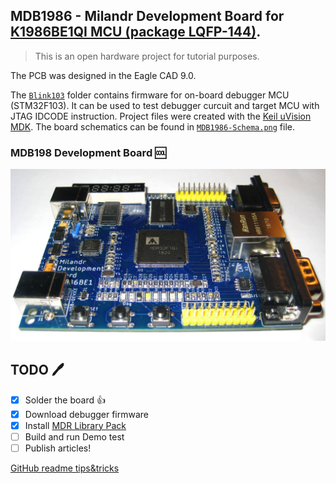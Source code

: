 ## MDB1986 - Milandr Development Board for [K1986BE1QI MCU (package LQFP-144)](https://ic.milandr.ru/products/mikrokontrollery_i_protsessory/32_razryadnye_mikrokontrollery/1986vekh_avia/k1986ve1t/).
> This is an open hardware project for tutorial purposes.

The PCB was designed in the Eagle CAD 9.0.

The [`Blink103`](Blink103) folder contains firmware for on-board debugger MCU (STM32F103). It can be used to test debugger curcuit and target MCU with JTAG IDCODE instruction. Project files were created with the [Keil uVision MDK](https://www.keil.com/demo/eval/arm.htm). The board schematics can be found in [`MDB1986-Schema.png`](MDB1986-Schema.png) file.

### MDB198 Development Board :cool:
![MDB1986-1.jpg](MDB1986-1.jpg)

## TODO :pen:
- [x] Solder the board :+1:
- [x] Download debugger firmware
- [x] Install [MDR Library Pack](https://ic.milandr.ru/soft/)
- [ ] Build and run Demo test
- [ ] Publish articles!

[GitHub readme tips&tricks](https://help.github.com/articles/basic-writing-and-formatting-syntax/)

